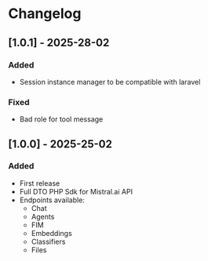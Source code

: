 # Changelog

## [1.0.1] - 2025-28-02

### Added
- Session instance manager to be compatible with laravel
### Fixed
- Bad role for tool message

## [1.0.0] - 2025-25-02

### Added

- First release
- Full DTO PHP Sdk for Mistral.ai API
- Endpoints available:
  - Chat
  - Agents
  - FIM
  - Embeddings
  - Classifiers
  - Files
